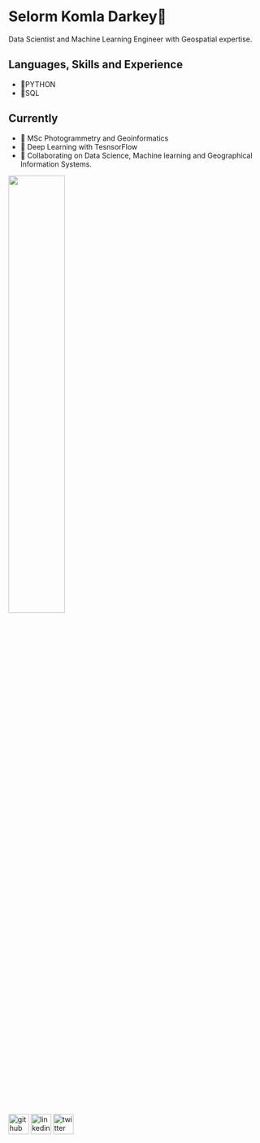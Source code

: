 # Selorm Komla Darkey👋


Data Scientist and Machine Learning Engineer with Geospatial expertise. 


## Languages, Skills and Experience
* 🔆PYTHON
* 🔆SQL


## Currently
- 🔭 MSc Photogrammetry and Geoinformatics 
- 🌱 Deep Learning with TesnsorFlow
- 👯 Collaborating on Data Science, Machine learning and Geographical Information Systems.


<img width="47%" src="https://github-readme-stats.vercel.app/api?username=skdarkey&count_private=true&show_icons=true&theme=radical" /> 


[<img src='https://cdn.jsdelivr.net/npm/simple-icons@3.0.1/icons/github.svg' alt='github' height='40'>](https://github.com/skdarkey)  [<img src='https://cdn.jsdelivr.net/npm/simple-icons@3.0.1/icons/linkedin.svg' alt='linkedin' height='40'>](https://www.linkedin.com/in/Selorm-Komla-Darkey/)  [<img src='https://cdn.jsdelivr.net/npm/simple-icons@3.0.1/icons/twitter.svg' alt='twitter' height='40'>](https://twitter.com/@komla_selorm)
